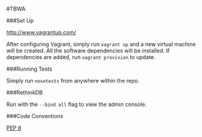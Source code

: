 
#TBWA


###Set Up

http://www.vagrantup.com/

After configuring Vagrant, simply run `vagrant up` and a new virtual machine will be created.
All the software dependencies will be installed.
If dependencies are added, run `vagrant provision` to update.

###Running Tests

Simply run `nosetests` from anywhere within the repo.

###RethinkDB

Run with the `--bind all` flag to view the admin console.

###Code Conventions

[PEP 8](http://www.python.org/dev/peps/pep-0008/)

